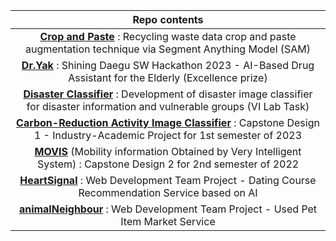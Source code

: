 <div align=center>

| Repo contents |
|:---:|
|**[Crop and Paste](https://github.com/knu-on-plus/Crop-Pasting)** : Recycling waste data crop and paste augmentation technique via Segment Anything Model (SAM)|
|**[Dr.Yak](https://github.com/knu-on-plus/Dr.Yak)** : Shining Daegu SW Hackathon 2023 - AI-Based Drug Assistant for the Elderly (Excellence prize)|
|**[Disaster Classifier](https://github.com/knu-on-plus/Crop-Pasting)** : Development of  disaster image classifier for disaster information and vulnerable groups (VI Lab Task)|
|**[Carbon-Reduction Activity Image Classifier](https://github.com/hojunking/Carbon-Reduction-Classifier)** : Capstone Design 1 - Industry-Academic Project for 1st semester of 2023|
|**[MOVIS](https://github.com/hojunking/MOVIS)** (Mobility information Obtained by Very Intelligent System) : Capstone Design 2 for 2nd semester of 2022|
|**[HeartSignal](https://github.com/hojunking/HeartSignal)** : Web Development Team Project - Dating Course Recommendation Service based on AI|
|**[animalNeighbour](https://github.com/hojunking/animalNeighbour)** : Web Development Team Project - Used Pet Item Market Service|


</div>